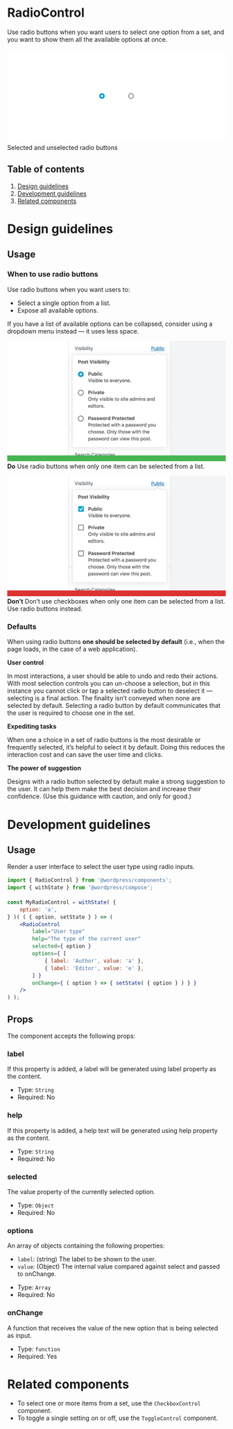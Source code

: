 # RadioControl

Use radio buttons when you want users to select one option from a set, and you want to show them all the available options at once.

![Selected and unselected radio buttons](radio.png)
Selected and unselected radio buttons

## Table of contents

1. [Design guidelines](#design-guidelines)
2. [Development guidelines](#development-guidelines)
3. [Related components](#related-components)

# Design guidelines

## Usage

### When to use radio buttons

Use radio buttons when you want users to:

- Select a single option from a list.
- Expose all available options.

If you have a list of available options can be collapsed, consider using a dropdown menu instead — it uses less space.

![Use radio buttons when only one item can be selected from a list.](radio-usage-do.png)
**Do**
Use radio buttons when only one item can be selected from a list.

![Don’t use checkboxes when only one item can be selected from a list. Use radio buttons instead.](radio-usage-dont.png)
**Don’t**
Don’t use checkboxes when only one item can be selected from a list. Use radio buttons instead.

### Defaults

When using radio buttons **one should be selected by default** (i.e., when the page loads, in the case of a web application).

**User control**

In most interactions, a user should be able to undo and redo their actions. With most selection controls you can un-choose a selection, but in this instance you cannot click or tap a selected radio button to deselect it — selecting is a final action. The finality isn’t conveyed when none are selected by default. Selecting a radio button by default communicates that the user is required to choose one in the set.

**Expediting tasks**

When one a choice in a set of radio buttons is the most desirable or frequently selected, it’s helpful to select it by default. Doing this reduces the interaction cost and can save the user time and clicks.

**The power of suggestion**

Designs with a radio button selected by default make a strong suggestion to the user. It can help them make the best decision and increase their confidence. (Use this guidance with caution, and only for good.)

# Development guidelines

## Usage

Render a user interface to select the user type using radio inputs.

```jsx
import { RadioControl } from '@wordpress/components';
import { withState } from '@wordpress/compose';

const MyRadioControl = withState( {
	option: 'a',
} )( ( { option, setState } ) => ( 
	<RadioControl
		label="User type"
		help="The type of the current user"
		selected={ option }
		options={ [
			{ label: 'Author', value: 'a' },
			{ label: 'Editor', value: 'e' },
		] }
		onChange={ ( option ) => { setState( { option } ) } }
	/>
) );
```

## Props

The component accepts the following props:

### label

If this property is added, a label will be generated using label property as the content.

- Type: `String`
- Required: No

### help

If this property is added, a help text will be generated using help property as the content.

- Type: `String`
- Required: No

### selected

The value property of the currently selected option.

- Type: `Object`
- Required: No

### options

An array of objects containing the following properties:
* `label`: (string) The label to be shown to the user.
* `value`: (Object) The internal value compared against select and passed to onChange.

- Type: `Array`
- Required: No

### onChange

A function that receives the value of the new option that is being selected as input.

- Type: `function`
- Required: Yes

# Related components

* To select one or more items from a set, use the `CheckboxControl` component.
* To toggle a single setting on or off, use the `ToggleControl` component.
